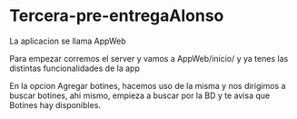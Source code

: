 
# Tercera-pre-entregaAlonso

La aplicacion se llama AppWeb

Para empezar corremos el server y vamos a AppWeb/inicio/ y ya tenes las distintas funcionalidades de la app

En la opcion Agregar botines, hacemos uso de la misma y nos dirigimos a buscar botines, ahi mismo, empieza a buscar por la BD y te avisa que Botines hay disponibles. 

